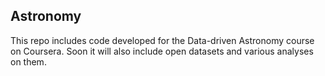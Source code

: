 ## Astronomy
This repo includes code developed for the Data-driven Astronomy course on Coursera. Soon it will also include open datasets and various analyses on them.